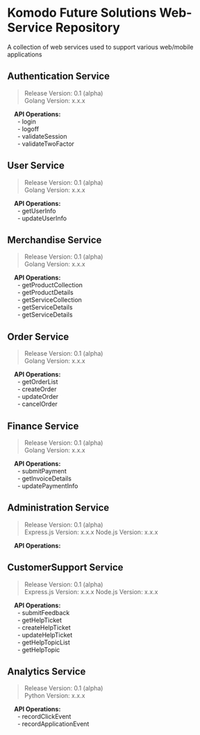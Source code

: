 # Komodo Future Solutions Web-Service Repository
A collection of web services used to support various web/mobile applications


## Authentication Service
> Release Version: 0.1 (alpha) </br>
> Golang Version: x.x.x

&nbsp;&nbsp;&nbsp; **API Operations:** </br>
&nbsp;&nbsp;&nbsp;&nbsp;&nbsp;  - login </br>
&nbsp;&nbsp;&nbsp;&nbsp;&nbsp;  - logoff </br>
&nbsp;&nbsp;&nbsp;&nbsp;&nbsp;  - validateSession </br>
&nbsp;&nbsp;&nbsp;&nbsp;&nbsp;  - validateTwoFactor </br>


## User Service
> Release Version: 0.1 (alpha) </br>
> Golang Version: x.x.x

&nbsp;&nbsp;&nbsp; **API Operations:** </br>
&nbsp;&nbsp;&nbsp;&nbsp;&nbsp;  - getUserInfo </br>
&nbsp;&nbsp;&nbsp;&nbsp;&nbsp;  - updateUserInfo </br>


## Merchandise Service
> Release Version: 0.1 (alpha) </br>
> Golang Version: x.x.x

&nbsp;&nbsp;&nbsp; **API Operations:** </br>
&nbsp;&nbsp;&nbsp;&nbsp;&nbsp;  - getProductCollection </br>
&nbsp;&nbsp;&nbsp;&nbsp;&nbsp;  - getProductDetails </br>
&nbsp;&nbsp;&nbsp;&nbsp;&nbsp;  - getServiceCollection </br>
&nbsp;&nbsp;&nbsp;&nbsp;&nbsp;  - getServiceDetails </br>
&nbsp;&nbsp;&nbsp;&nbsp;&nbsp;  - getServiceDetails </br> 


## Order Service
> Release Version: 0.1 (alpha) </br>
> Golang Version: x.x.x

&nbsp;&nbsp;&nbsp; **API Operations:** </br>
&nbsp;&nbsp;&nbsp;&nbsp;&nbsp;  - getOrderList </br>
&nbsp;&nbsp;&nbsp;&nbsp;&nbsp;  - createOrder </br>
&nbsp;&nbsp;&nbsp;&nbsp;&nbsp;  - updateOrder </br>
&nbsp;&nbsp;&nbsp;&nbsp;&nbsp;  - cancelOrder </br>


## Finance Service
> Release Version: 0.1 (alpha) </br>
> Golang Version: x.x.x

&nbsp;&nbsp;&nbsp; **API Operations:** </br>
&nbsp;&nbsp;&nbsp;&nbsp;&nbsp;  - submitPayment </br>
&nbsp;&nbsp;&nbsp;&nbsp;&nbsp;  - getInvoiceDetails </br>
&nbsp;&nbsp;&nbsp;&nbsp;&nbsp;  - updatePaymentInfo </br>


## Administration Service
> Release Version: 0.1 (alpha) </br>
> Express.js Version: x.x.x
> Node.js Version: x.x.x

&nbsp;&nbsp;&nbsp; **API Operations:** </br>


## CustomerSupport Service
> Release Version: 0.1 (alpha) </br>
> Express.js Version: x.x.x
> Node.js Version: x.x.x

&nbsp;&nbsp;&nbsp; **API Operations:** </br>
&nbsp;&nbsp;&nbsp;&nbsp;&nbsp;  - submitFeedback </br>
&nbsp;&nbsp;&nbsp;&nbsp;&nbsp;  - getHelpTicket </br>
&nbsp;&nbsp;&nbsp;&nbsp;&nbsp;  - createHelpTicket </br>
&nbsp;&nbsp;&nbsp;&nbsp;&nbsp;  - updateHelpTicket </br>
&nbsp;&nbsp;&nbsp;&nbsp;&nbsp;  - getHelpTopicList </br>
&nbsp;&nbsp;&nbsp;&nbsp;&nbsp;  - getHelpTopic </br>

## Analytics Service
> Release Version: 0.1 (alpha) </br>
> Python Version: x.x.x

&nbsp;&nbsp;&nbsp; **API Operations:** </br>
&nbsp;&nbsp;&nbsp;&nbsp;&nbsp;  - recordClickEvent </br>
&nbsp;&nbsp;&nbsp;&nbsp;&nbsp;  - recordApplicationEvent </br>
